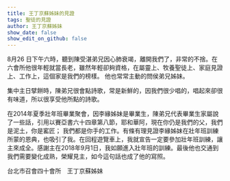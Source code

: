 ```yaml
---
title: 王丁京蘇姊妹的見證
tags: 聖徒的見證
author: 王丁京蘇姊妹
show_date: false
show_edit_on_github: false
---
```


8月26 日下午六時，聽到陳受湛弟兄因心肺衰竭，離開我們了，非常的不捨。在六會所他很年輕就當長老，雖然年輕卻夠資格，在屬靈上、牧養聖徒上、家庭見證上、工作上，這個家是我們的榜樣。 他也常常主動的問侯弟兄姊妹。

集中主日擘餅時，陳弟兄很會點詩歌，常是新鮮的，因我們很少唱的，唱起來卻很有味道，所以很享受他所點的詩歌。

在2014年夏季壯年班畢業聚會，因李緣姊妹是畢業生，陳弟兄代表畢業生家屬說了一些話，引用以賽亞書六十四章第八節，耶和華阿，現在你仍是我們的父，我們是泥土，你是窰匠； 我們都是你手的工作。有條有理見證李緣姊妹在壯年班訓練所蒙的恩典，也吸引了我。在回程遊覽車上，我就宣告一定要參加壯年班訓練，讓主來成全。感謝主在2018年9月1日，我如願進入壯年班的訓練。最後他也交通到我們需要變化成熟，榮耀見主，如今這句話也成了他的寫照。

台北市召會四十會所　王丁京蘇姊妹



